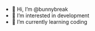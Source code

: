 - 👋 Hi, I’m @bunnybreak
- 👀 I’m interested in development
- 🌱 I’m currently learning coding

<!---
bunnybreak/bunnybreak is a ✨ special ✨ repository because its `README.md` (this file) appears on your GitHub profile.
You can click the Preview link to take a look at your changes.
--->

